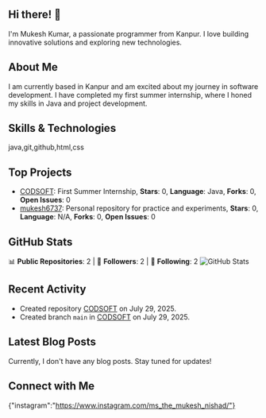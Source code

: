 ## Hi there! 👋

I'm Mukesh Kumar, a passionate programmer from Kanpur. I love building innovative solutions and exploring new technologies.

## About Me

I am currently based in Kanpur and am excited about my journey in software development. I have completed my first summer internship, where I honed my skills in Java and project development.

## Skills & Technologies

java,git,github,html,css

## Top Projects

- [CODSOFT](https://github.com/mukesh6737/CODSOFT): First Summer Internship, **Stars**: 0, **Language**: Java, **Forks**: 0, **Open Issues**: 0 
- [mukesh6737](https://github.com/mukesh6737/mukesh6737): Personal repository for practice and experiments, **Stars**: 0, **Language**: N/A, **Forks**: 0, **Open Issues**: 0

## GitHub Stats

📊 **Public Repositories**: 2 | 👥 **Followers**: 2 | 👤 **Following**: 2 
![GitHub Stats](https://github-readme-stats.vercel.app/api?username=mukesh6737&show_icons=true&theme=radical)

## Recent Activity

- Created repository [CODSOFT](https://github.com/mukesh6737/CODSOFT) on July 29, 2025.
- Created branch `main` in [CODSOFT](https://github.com/mukesh6737/CODSOFT) on July 29, 2025.

## Latest Blog Posts

Currently, I don't have any blog posts. Stay tuned for updates!

## Connect with Me

{"instagram":"https://www.instagram.com/ms_the_mukesh_nishad/"}
